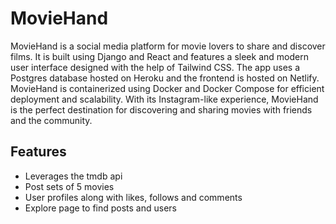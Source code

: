 # MovieHand
MovieHand is a social media platform for movie lovers to share and discover films. It is built using Django and React and features a sleek and modern user interface designed with the help of Tailwind CSS. The app uses a Postgres database hosted on Heroku and the frontend is hosted on Netlify. MovieHand is containerized using Docker and Docker Compose for efficient deployment and scalability. With its Instagram-like experience, MovieHand is the perfect destination for discovering and sharing movies with friends and the community.
## Features

- Leverages the tmdb api
- Post sets of 5 movies
- User profiles along with likes, follows and comments
- Explore page to find posts and users
